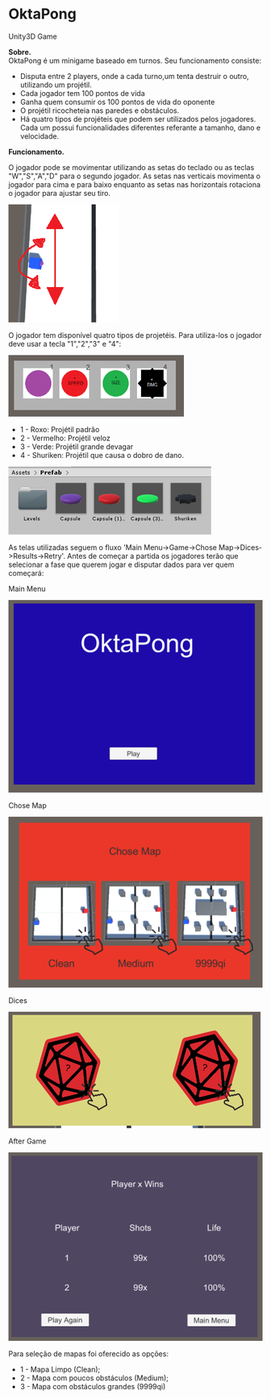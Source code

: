 # OktaPong
Unity3D Game

**Sobre.**<br/>
OktaPong é um minigame baseado em turnos. Seu funcionamento consiste:
- Disputa entre 2 players, onde a cada turno,um tenta destruir o outro, utilizando um projétil.
- Cada jogador tem 100 pontos de vida
- Ganha quem consumir os 100 pontos de vida do oponente
- O projétil ricocheteia nas paredes e obstáculos.
- Há quatro tipos de projéteis que podem ser utilizados pelos jogadores. Cada um possui funcionalidades diferentes referante a tamanho, dano e velocidade.


**Funcionamento.**<br/>

O jogador pode se movimentar utilizando as setas do teclado ou as teclas "W","S","A","D" para o segundo jogador. As setas nas verticais movimenta o jogador para cima e para baixo enquanto as setas nas horizontais rotaciona o jogador para ajustar seu tiro.


![alt text](https://github.com/Esposi/OktaPong/blob/main/clone%20def/movimentacaoplayer.png)

O jogador tem disponível quatro tipos de projetéis. Para utiliza-los o jogador deve usar a tecla "1","2","3" e "4":

![alt text](https://github.com/Esposi/OktaPong/blob/main/clone%20def/skills1.png)

- 1 - Roxo: Projétil padrão
- 2 - Vermelho: Projétil veloz
- 3 - Verde: Projétil grande devagar
- 4 - Shuriken: Projétil que causa o dobro de dano.

![alt text](https://github.com/Esposi/OktaPong/blob/main/clone%20def/skills2.png)

As telas utilizadas seguem o fluxo 'Main Menu->Game->Chose Map->Dices->Results->Retry'. Antes de começar a partida os jogadores terão que selecionar a fase que querem jogar e disputar dados para ver quem começará:

Main Menu

![alt text](https://github.com/Esposi/OktaPong/blob/main/clone%20def/menu1.png)

Chose Map

![alt text](https://github.com/Esposi/OktaPong/blob/main/clone%20def/fases.png)

Dices 

![alt text](https://github.com/Esposi/OktaPong/blob/main/clone%20def/menu2.png)

After Game

![alt text](https://github.com/Esposi/OktaPong/blob/main/clone%20def/menu3.png)


Para seleção de mapas foi oferecido as opções:

- 1 - Mapa Limpo (Clean);
- 2 - Mapa com poucos obstáculos (Medium);
- 3 - Mapa com obstáculos grandes (9999qi)

